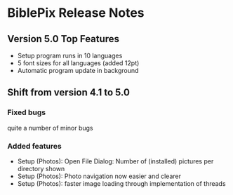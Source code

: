 # BiblePix Release Notes

## Version 5.0 Top Features

- Setup program runs in 10 languages
- 5 font sizes for all languages (added 12pt)
- Automatic program update in background

## Shift from version 4.1 to 5.0

### Fixed bugs

quite a number of minor bugs

### Added features

- Setup (Photos): Open File Dialog: Number of (installed) pictures per directory shown
- Setup (Photos): Photo navigation now easier and clearer
- Setup (Photos): faster image loading through implementation of threads
